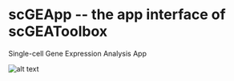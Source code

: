# scGEApp -- the app interface of scGEAToolbox
Single-cell Gene Expression Analysis App

![alt text](https://www.mathworks.com/matlabcentral/mlc-downloads/downloads/b282868e-8263-496e-b52a-29588685a3c6/b590d970-4886-4bc6-87f2-c07467dea006/images/screenshot.png)
